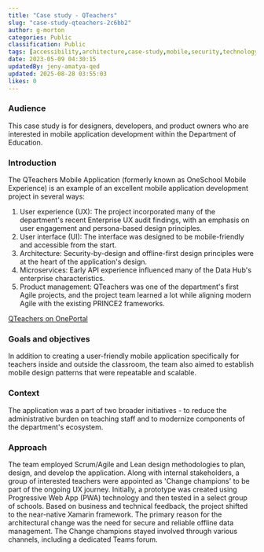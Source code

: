 ```yaml
---
title: "Case study - QTeachers"
slug: "case-study-qteachers-2c6bb2"
author: g-morton
categories: Public
classification: Public
tags: [accessibility,architecture,case-study,mobile,security,technology,uxui]
date: 2023-05-09 04:30:15 
updatedBy: jeny-amatya-qed
updated: 2025-08-28 03:55:03 
likes: 0
---
```


### Audience
This case study is for designers, developers, and product owners who are interested in mobile application development within the Department of Education.

### Introduction
The QTeachers Mobile Application (formerly known as OneSchool Mobile Experience) is an example of an excellent mobile application development project in several ways:

1. User experience (UX): The project incorporated many of the department's recent Enterprise UX audit findings, with an emphasis on user engagement and persona-based design principles.
2. User interface (UI): The interface was designed to be mobile-friendly and accessible from the start.
3. Architecture: Security-by-design and offline-first design principles were at the heart of the application's design.
4. Microservices: Early API experience influenced many of the Data Hub's enterprise characteristics.
5. Product management: QTeachers was one of the department's first Agile projects, and the project team learned a lot while aligning modern Agile with the existing PRINCE2 frameworks.

[QTeachers on OnePortal](https://intranet.qed.qld.gov.au/Services/InformationTechnology/software-business-systems/Pages/qteachers.aspx)


### Goals and objectives
In addition to creating a user-friendly mobile application specifically for teachers inside and outside the classroom, the team also aimed to establish mobile design patterns that were repeatable and scalable.

### Context
The application was a part of two broader initiatives - to reduce the administrative burden on teaching staff and to modernize components of the department's ecosystem.

### Approach
The team employed Scrum/Agile and Lean design methodologies to plan, design, and develop the application.
Along with internal stakeholders, a group of interested teachers were appointed as 'Change champions' to be part of the ongoing UX journey.
Initially, a prototype was created using Progressive Web App (PWA) technology and then tested in a select group of schools. Based on business and technical feedback, the project shifted to the near-native Xamarin framework.
The primary reason for the architectural change was the need for secure and reliable offline data management.
The Change champions stayed involved through various channels, including a dedicated Teams forum.